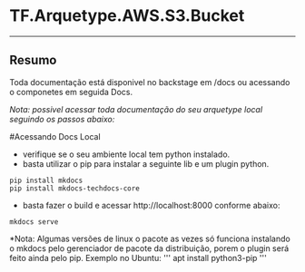 # TF.Arquetype.AWS.S3.Bucket
---
## Resumo
Toda documentação está disponivel no backstage em /docs ou acessando o componetes em seguida Docs.

*Nota: possivel acessar toda documentação do seu arquetype local seguindo os passos abaixo:*

#Acessando Docs Local

* verifique se o seu ambiente local tem python instalado.
* basta utilizar o pip para instalar a seguinte lib e um plugin python.
```
pip install mkdocs
pip install mkdocs-techdocs-core
```
* basta fazer o build e acessar http://localhost:8000 conforme abaixo:
```
mkdocs serve
```

*Nota: Algumas versões de linux o pacote as vezes só funciona instalando o mkdocs pelo gerenciador de pacote da distribuição, porem o plugin será feito ainda pelo pip. Exemplo no Ubuntu:
'''
 apt install python3-pip
'''

